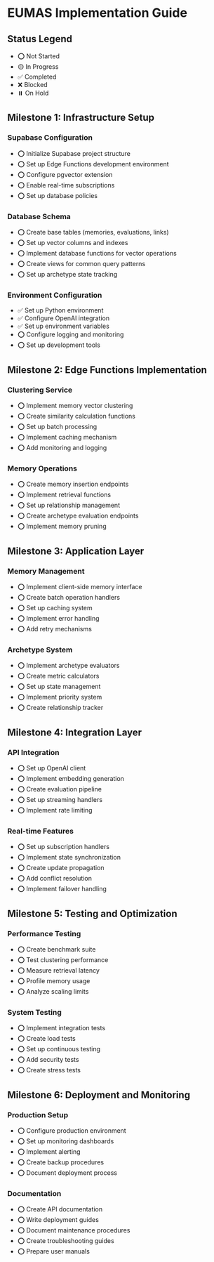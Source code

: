 # EUMAS Implementation Guide

## Status Legend
- ⭕ Not Started
- 🟡 In Progress
- ✅ Completed
- ❌ Blocked
- ⏸️ On Hold

## Milestone 1: Infrastructure Setup
### Supabase Configuration
- ⭕ Initialize Supabase project structure
- ⭕ Set up Edge Functions development environment
- ⭕ Configure pgvector extension
- ⭕ Enable real-time subscriptions
- ⭕ Set up database policies

### Database Schema
- ⭕ Create base tables (memories, evaluations, links)
- ⭕ Set up vector columns and indexes
- ⭕ Implement database functions for vector operations
- ⭕ Create views for common query patterns
- ⭕ Set up archetype state tracking

### Environment Configuration
- ✅ Set up Python environment
- ✅ Configure OpenAI integration
- ✅ Set up environment variables
- ⭕ Configure logging and monitoring
- ⭕ Set up development tools

## Milestone 2: Edge Functions Implementation
### Clustering Service
- ⭕ Implement memory vector clustering
- ⭕ Create similarity calculation functions
- ⭕ Set up batch processing
- ⭕ Implement caching mechanism
- ⭕ Add monitoring and logging

### Memory Operations
- ⭕ Create memory insertion endpoints
- ⭕ Implement retrieval functions
- ⭕ Set up relationship management
- ⭕ Create archetype evaluation endpoints
- ⭕ Implement memory pruning

## Milestone 3: Application Layer
### Memory Management
- ⭕ Implement client-side memory interface
- ⭕ Create batch operation handlers
- ⭕ Set up caching system
- ⭕ Implement error handling
- ⭕ Add retry mechanisms

### Archetype System
- ⭕ Implement archetype evaluators
- ⭕ Create metric calculators
- ⭕ Set up state management
- ⭕ Implement priority system
- ⭕ Create relationship tracker

## Milestone 4: Integration Layer
### API Integration
- ⭕ Set up OpenAI client
- ⭕ Implement embedding generation
- ⭕ Create evaluation pipeline
- ⭕ Set up streaming handlers
- ⭕ Implement rate limiting

### Real-time Features
- ⭕ Set up subscription handlers
- ⭕ Implement state synchronization
- ⭕ Create update propagation
- ⭕ Add conflict resolution
- ⭕ Implement failover handling

## Milestone 5: Testing and Optimization
### Performance Testing
- ⭕ Create benchmark suite
- ⭕ Test clustering performance
- ⭕ Measure retrieval latency
- ⭕ Profile memory usage
- ⭕ Analyze scaling limits

### System Testing
- ⭕ Implement integration tests
- ⭕ Create load tests
- ⭕ Set up continuous testing
- ⭕ Add security tests
- ⭕ Create stress tests

## Milestone 6: Deployment and Monitoring
### Production Setup
- ⭕ Configure production environment
- ⭕ Set up monitoring dashboards
- ⭕ Implement alerting
- ⭕ Create backup procedures
- ⭕ Document deployment process

### Documentation
- ⭕ Create API documentation
- ⭕ Write deployment guides
- ⭕ Document maintenance procedures
- ⭕ Create troubleshooting guides
- ⭕ Prepare user manuals
